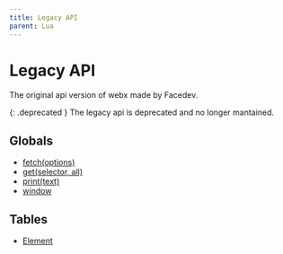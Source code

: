 ```yaml
---
title: Legacy API
parent: Lua
---
```

# Legacy API
The original api version of webx made by Facedev.

{: .deprecated }
The legacy api is deprecated and no longer mantained.

## Globals
- [fetch(options)](globals/fetch.md)
- [get(selector, all)](globals/get.md)
- [print(text)](globals/print.md)
- [window](globals/window.md)

## Tables
- [Element](element.md)